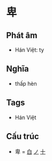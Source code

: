 # 卑

## Phát âm
* Hán Việt: ty

## Nghĩa
* thấp hèn

## Tags
* Hán Việt

## Cấu trúc
* 卑 = [白](白.md) [ノ](ノ.md) [十](十.md)

<script>window.HANZI_FIELD='卑';</script>